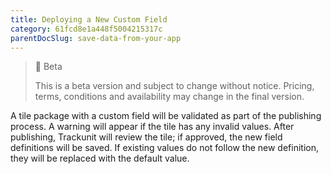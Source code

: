 ```yaml
---
title: Deploying a New Custom Field
category: 61fcd8e1a448f5004215317c
parentDocSlug: save-data-from-your-app
---
```


> 🚧 Beta
> 
> This is a beta version and subject to change without notice. Pricing, terms, conditions and availability may change in the final version.

A tile package with a custom field will be validated as part of the publishing process. A warning will appear if the tile has any invalid values. After publishing, Trackunit will review the tile; if approved, the new field definitions will be saved. If existing values do not follow the new definition, they will be replaced with the default value.
